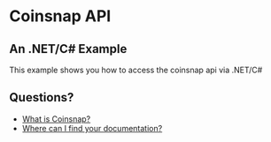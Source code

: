 # Coinsnap API
## An .NET/C# Example

This example shows you how to access the coinsnap api via .NET/C#

## Questions?
* [What is Coinsnap?](http://www.coinsnap.eu)
* [Where can I find your documentation?](http://doc.coinsnap.eu)